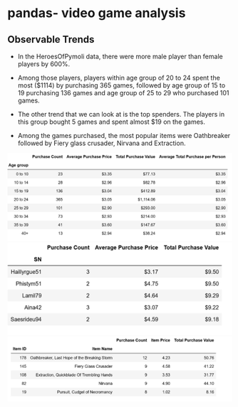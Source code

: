 # pandas- video game analysis

## Observable Trends
* In the HeroesOfPymoli data, there were more male player than female players by 600%. 

* Among those players, players within age group of 20 to 24 spent the most ($1114) by purchasing
365 games, followed by age group of 15 to 19 purchasing 136 games and age group of 25 to 29 who purchased 101 games. 

* The other trend that we can look at is the top spenders. The players in this group bought 5 games and spent almost $19 on the games. 
* Among the games purchased, the most popular items were Oathbreaker followed by Fiery glass crusader, Nirvana and Extraction.

![videogames](Images/Purchasing_Analysis.png)
![videogames](Images/Top_Spenders.png)
![videogames](Images/most_popular.png)


